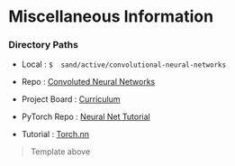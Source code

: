 # Miscellaneous Information

### Directory Paths

* Local : ``` $  sand/active/convolutional-neural-networks ```
* Repo : [Convoluted Neural Networks](https://github.com/mori-c/convolutional-neural-networks)
* Project Board : [Curriculum](https://github.com/mori-c/convolutional-neural-networks/projects/1)

* PyTorch Repo  :  [Neural Net Tutorial](https://is.gd/KXdGOU)
* Tutorial : [Torch.nn](https://pytorch.org/tutorials/beginner/nn_tutorial.html)

> Template above
